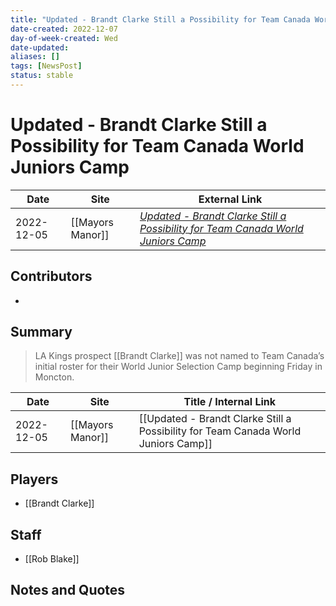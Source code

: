 ```yaml
---
title: "Updated - Brandt Clarke Still a Possibility for Team Canada World Juniors Camp"
date-created: 2022-12-07
day-of-week-created: Wed
date-updated: 
aliases: []
tags: [NewsPost]
status: stable
---
```


# Updated - Brandt Clarke Still a Possibility for Team Canada World Juniors Camp

| Date       | Site             | External Link                                                                                                                                                                |
| ---------- | ---------------- | ---------------------------------------------------------------------------------------------------------------------------------------------------------------------------- |
| 2022-12-05 | [[Mayors Manor]] | [*Updated - Brandt Clarke Still a Possibility for Team Canada World Juniors Camp*](https://mayorsmanor.com/2022/12/clarke-still-possibility-team-canada-world-juniors-camp/) |

## Contributors
- 

## Summary
> LA Kings prospect [[Brandt Clarke]] was not named to Team Canada’s initial roster for their World Junior Selection Camp beginning Friday in Moncton.

| Date       | Site             | Title / Internal Link                                                              |
| ---------- | ---------------- | ---------------------------------------------------------------------------------- |
| 2022-12-05 | [[Mayors Manor]] | [[Updated - Brandt Clarke Still a Possibility for Team Canada World Juniors Camp]] |

## Players
- [[Brandt Clarke]]

## Staff
- [[Rob Blake]]

## Notes and Quotes
> 

